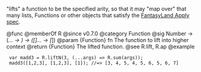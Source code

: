 "lifts" a function to be the specified arity, so that it may "map over" that
many lists, Functions or other objects that satisfy the [FantasyLand Apply spec](https://github.com/fantasyland/fantasy-land#apply).

@func
@memberOf R
@since v0.7.0
@category Function
@sig Number -> (*... -> *) -> ([*]... -> [*])
@param {Function} fn The function to lift into higher context
@return {Function} The lifted function.
@see R.lift, R.ap
@example

     var madd3 = R.liftN(3, (...args) => R.sum(args));
     madd3([1,2,3], [1,2,3], [1]); //=> [3, 4, 5, 4, 5, 6, 5, 6, 7]
